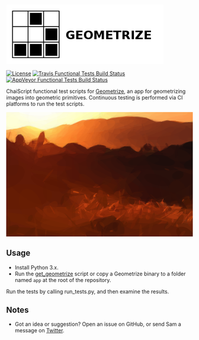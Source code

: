 [![Geometrize Functional tests logo](https://github.com/Tw1ddle/geometrize-functional-tests/blob/master/screenshots/logo.png?raw=true "Geometrize - geometrizing images into geometric primitives functional tests logo")](https://www.geometrize.co.uk/)

[![License](http://img.shields.io/:license-mit-blue.svg?style=flat-square)](https://github.com/Tw1ddle/geometrize-functional-tests/blob/master/LICENSE)
[![Travis Functional Tests Build Status](https://img.shields.io/travis/Tw1ddle/geometrize-functional-tests.svg?style=flat-square)](https://travis-ci.org/Tw1ddle/geometrize-functional-tests)
[![AppVeyor Functional Tests Build Status](https://ci.appveyor.com/api/projects/status/rsi1531sorenagk6?svg=true)](https://ci.appveyor.com/project/Tw1ddle/geometrize-functional-tests)

ChaiScript functional test scripts for [Geometrize](https://www.geometrize.co.uk/), an app for geometrizing images into geometric primitives. Continuous testing is performed via CI platforms to run the test scripts.

[![Geometrized Sunset Landscape](https://github.com/Tw1ddle/geometrize-functional-tests/blob/master/screenshots/geometrized_sunset_landscape.png?raw=true "Sunset Landscape, 490 Rotated Ellipses")](https://www.geometrize.co.uk/)

## Usage

 * Install Python 3.x.
 * Run the [get_geometrize](https://github.com/Tw1ddle/geometrize-functional-tests/blob/master/get_geometrize.py) script or copy a Geometrize binary to a folder named ``app`` at the root of the repository.

Run the tests by calling run_tests.py, and then examine the results.

## Notes
 * Got an idea or suggestion? Open an issue on GitHub, or send Sam a message on [Twitter](https://twitter.com/Sam_Twidale).